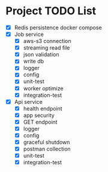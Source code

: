 # Project TODO List

* [X] Redis persistence docker compose
* [X] Job service
  * [X] aws-s3 connection
  * [X] streaming read file
  * [X] json validation
  * [X] write db
  * [X] logger
  * [X] config
  * [X] unit-test
  * [X] worker optimize
  * [X] integration-test
* [X] Api service
  * [X] health endpoint
  * [X] app security
  * [X] GET endpoint
  * [X] logger
  * [X] config
  * [X] graceful shutdown
  * [X] postman collection
  * [X] unit-test
  * [X] integration-test
